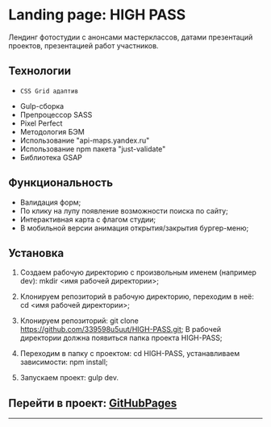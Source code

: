 # Landing page: **HIGH PASS**

Лендинг фотостудии с анонсами мастерклассов, датами презентаций проектов, 
презентацией работ участников.


## Технологии

*	  CSS Grid адаптив
* 	Gulp-сборка
* 	Препроцессор SASS
* 	Pixel Perfect
* 	Методология БЭМ
* 	Использование "api-maps.yandex.ru"
* 	Использование npm пакета "just-validate"
*   Библиотека GSAP 


## Функциональность

*	Валидация форм;
* По клику на лупу появление возможности поиска по сайту;
*	Интерактивная карта с флагом студии;
* В мобильной версии анимация открытия/закрытия бургер-меню;


## Установка

1.	Создаем рабочую директорию с произвольным именем (например dev):
    mkdir <имя рабочей директории>;

2.	Клонируем репозиторий в рабочую директорию, переходим в неё: 
    cd <имя рабочей директории>;

3.	Клонируем репозиторий: git clone https://github.com/339598u5uut/HIGH-PASS.git;
    В рабочей директории должна появиться папка проекта HIGH-PASS;

4.	Переходим в папку с проектом:
    cd HIGH-PASS, устанавливаем зависимости: npm install;

5.	Запускаем проект: gulp dev.


## Перейти в проект: [GitHubPages](https://339598u5uut.github.io/HIGH-PASS/)


*** 



